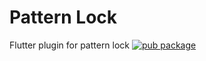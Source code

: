 # Pattern Lock
Flutter plugin for pattern lock
[![pub package](https://img.shields.io/pub/v/pattern_lock.svg)](https://pub.dartlang.org/packages/pattern_lock)
